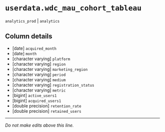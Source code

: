 # `userdata.wdc_mau_cohort_tableau`
`analytics_prod` | `analytics`

## Column details
* [date]      `acquired_month`
* [date]      `month`
* [character varying] `platform`
* [character varying] `region`
* [character varying] `marketing_region`
* [character varying] `period`
* [character varying] `medium`
* [character varying] `registration_status`
* [character varying] `metric`
* [bigint]    `active_users1`
* [bigint]    `acquired_users1`
* [double precision] `retention_rate`
* [double precision] `retained_users`

-------------------------------------------------------------------------------
*Do not make edits above this line.*
